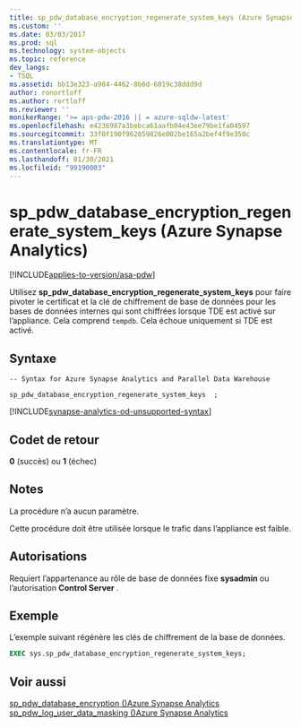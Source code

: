 ```yaml
---
title: sp_pdw_database_encryption_regenerate_system_keys (Azure Synapse Analytics) | Microsoft Docs
ms.custom: ''
ms.date: 03/03/2017
ms.prod: sql
ms.technology: system-objects
ms.topic: reference
dev_langs:
- TSQL
ms.assetid: bb13e323-a984-4462-8b6d-6019c38ddd9d
author: ronortloff
ms.author: rortloff
ms.reviewer: ''
monikerRange: '>= aps-pdw-2016 || = azure-sqldw-latest'
ms.openlocfilehash: e4236987a3bebca61aafb04e43ee79be1fa04597
ms.sourcegitcommit: 33f0f190f962059826e002be165a2bef4f9e350c
ms.translationtype: MT
ms.contentlocale: fr-FR
ms.lasthandoff: 01/30/2021
ms.locfileid: "99190003"
---
```

# <a name="sp_pdw_database_encryption_regenerate_system_keys-azure-synapse-analytics"></a>sp_pdw_database_encryption_regenerate_system_keys (Azure Synapse Analytics)

[!INCLUDE[applies-to-version/asa-pdw](../../includes/applies-to-version/asa-pdw.md)]

  Utilisez **sp_pdw_database_encryption_regenerate_system_keys** pour faire pivoter le certificat et la clé de chiffrement de base de données pour les bases de données internes qui sont chiffrées lorsque TDE est activé sur l’appliance. Cela comprend `tempdb`. Cela échoue uniquement si TDE est activé.  
  
## <a name="syntax"></a>Syntaxe  
  
```syntaxsql  
-- Syntax for Azure Synapse Analytics and Parallel Data Warehouse  
  
sp_pdw_database_encryption_regenerate_system_keys  ;  
```  

[!INCLUDE[synapse-analytics-od-unsupported-syntax](../../includes/synapse-analytics-od-unsupported-syntax.md)]

## <a name="return-code-values"></a>Codet de retour  
 **0** (succès) ou **1** (échec)  
  
## <a name="remarks"></a>Notes  
 La procédure n’a aucun paramètre.  
  
 Cette procédure doit être utilisée lorsque le trafic dans l’appliance est faible.  
  
## <a name="permissions"></a>Autorisations  
 Requiert l’appartenance au rôle de base de données fixe **sysadmin** ou l’autorisation **Control Server** .  
  
## <a name="example"></a>Exemple  
 L’exemple suivant régénère les clés de chiffrement de la base de données.  
  
```sql  
EXEC sys.sp_pdw_database_encryption_regenerate_system_keys;  
```  
  
## <a name="see-also"></a>Voir aussi  
 [sp_pdw_database_encryption &#40;&#41;Azure Synapse Analytics ](../../relational-databases/system-stored-procedures/sp-pdw-database-encryption-sql-data-warehouse.md)   
 [sp_pdw_log_user_data_masking &#40;&#41;Azure Synapse Analytics ](../../relational-databases/system-stored-procedures/sp-pdw-log-user-data-masking-sql-data-warehouse.md)  
  
